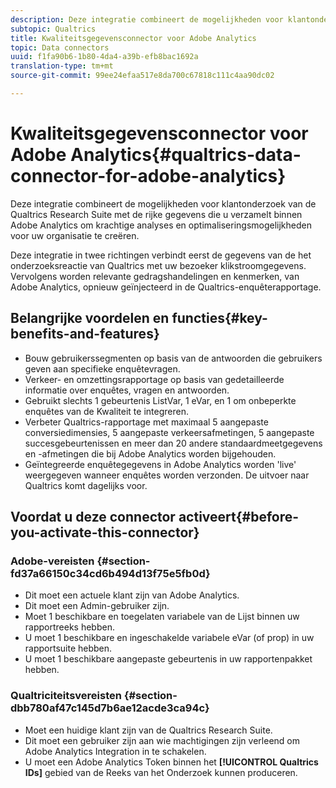 ```yaml
---
description: Deze integratie combineert de mogelijkheden voor klantonderzoek van de Qualtrics Research Suite met de rijke gegevens die u verzamelt binnen Adobe Analytics om krachtige analyses en optimaliseringsmogelijkheden voor uw organisatie te creëren.
subtopic: Qualtrics
title: Kwaliteitsgegevensconnector voor Adobe Analytics
topic: Data connectors
uuid: f1fa90b6-1b80-4da4-a39b-efb8bac1692a
translation-type: tm+mt
source-git-commit: 99ee24efaa517e8da700c67818c111c4aa90dc02

---
```



# Kwaliteitsgegevensconnector voor Adobe Analytics{#qualtrics-data-connector-for-adobe-analytics}

Deze integratie combineert de mogelijkheden voor klantonderzoek van de Qualtrics Research Suite met de rijke gegevens die u verzamelt binnen Adobe Analytics om krachtige analyses en optimaliseringsmogelijkheden voor uw organisatie te creëren.

Deze integratie in twee richtingen verbindt eerst de gegevens van de het onderzoeksreactie van Qualtrics met uw bezoeker klikstroomgegevens. Vervolgens worden relevante gedragshandelingen en kenmerken, van Adobe Analytics, opnieuw geïnjecteerd in de Qualtrics-enquêterapportage.

## Belangrijke voordelen en functies{#key-benefits-and-features}

* Bouw gebruikerssegmenten op basis van de antwoorden die gebruikers geven aan specifieke enquêtevragen.
* Verkeer- en omzettingsrapportage op basis van gedetailleerde informatie over enquêtes, vragen en antwoorden.
* Gebruikt slechts 1 gebeurtenis ListVar, 1 eVar, en 1 om onbeperkte enquêtes van de Kwaliteit te integreren.
* Verbeter Qualtrics-rapportage met maximaal 5 aangepaste conversiedimensies, 5 aangepaste verkeersafmetingen, 5 aangepaste succesgebeurtenissen en meer dan 20 andere standaardmeetgegevens en -afmetingen die bij Adobe Analytics worden bijgehouden.
* Geïntegreerde enquêtegegevens in Adobe Analytics worden &#39;live&#39; weergegeven wanneer enquêtes worden verzonden. De uitvoer naar Qualtrics komt dagelijks voor.

## Voordat u deze connector activeert{#before-you-activate-this-connector}

### Adobe-vereisten {#section-fd37a66150c34cd6b494d13f75e5fb0d}

* Dit moet een actuele klant zijn van Adobe Analytics.
* Dit moet een Admin-gebruiker zijn.
* Moet 1 beschikbare en toegelaten variabele van de Lijst binnen uw rapportreeks hebben.
* U moet 1 beschikbare en ingeschakelde variabele eVar (of prop) in uw rapportsuite hebben.
* U moet 1 beschikbare aangepaste gebeurtenis in uw rapportenpakket hebben.

### Qualtriciteitsvereisten {#section-dbb780af47c145d7b6ae12acde3ca94c}

* Moet een huidige klant zijn van de Qualtrics Research Suite.
* Dit moet een gebruiker zijn aan wie machtigingen zijn verleend om Adobe Analytics Integration in te schakelen.
* U moet een Adobe Analytics Token binnen het **[!UICONTROL Qualtrics IDs]** gebied van de Reeks van het Onderzoek kunnen produceren.
